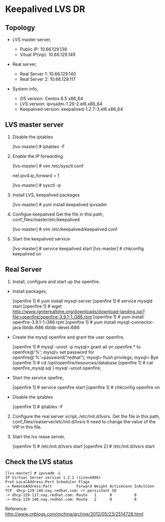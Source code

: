 Keepalived LVS DR
===================

Topology
--------

* LVS master server,
  * Public IP: 10.66.129.139
  * Vitual IP(vip): 10.66.129.149

* Real server,
  * Real Server 1: 10.66.129.140
  * Real Server 2: 10.66.129.117

* System info,
  * OS version: Centos 6.5 x86_64
  * LVS version: ipvsadm-1.26-2.el6.x86_64
  * Keepalived version: keepalived-1.2.7-3.el6.x86_64

LVS master server
-----------------

1. Disable the iptables

    [lvs-master] # iptables -F

2. Enable the IP forwarding
   
    [lvs-master] # vim /etc/sysctl.conf

    net.ipv4.ip_forward = 1
    
    [lvs-master] # sysctl -p

3. Install LVS, keepalived packages
   
    [lvs-master] # yum install keepalived ipvsadm

4. Configue keepalived
Get the file in this path, conf_files/master/etc/keepalived 
   
    [lvs-master] # vim /etc/keepalived/keepalived.conf

5. Start the keepalived service

    [lvs-master] # service keepalived start
    [lvs-master] # chkconfig keepalived on


Real Server
-----------

1. Install, configure and start up the openfire.

 * Install packages,

    [openfire 1] # yum install mysql-server
    [openfire 1] # service mysqld start
    [openfire 1] # wget http://www.igniterealtime.org/downloads/download-landing.jsp?file=openfire/openfire-3.9.1-1.i386.rpm
    [openfire 1] # yum install openfire-3.9.1-1.i386.rpm
    [openfire 1] # yum install mysql-connector-java libldb.i686 libldb-devel.i686

 * Create the mysql openfire and grant the user openfire,

    [openfire 1] # mysql -uroot -p
    mysql> grant all on openfire.* to openfire@'%';
    mysql> set password for openfire@'%'=password("redhat");
    mysql> flush privilegs;
    mysql> Bye
    [openfire 1] # cd /opt/openfire/resources/database
    [openfire 1] # cat openfire_mysql.sql | mysql -uroot openfire;
    
 * Start the service opefire,

    [openfire 1] # service openfire start
    [openfire 1] # chkconfig openfire on

 * Disable the iptables
   
    [openfire 1] # iptables -F
   
2. Configure the real server script, /etc/init.d/lvsrs.
Get the file in this path, conf_files/realserver/etc/init.d/lvsrs
It need to change the value of the VIP in this file.

3. Start the lvs rease server,
    
    [openfire 1] # /etc/init.d/lvsrs start
    [openfire 2] # /etc/init.d/lvsrs start


Check the LVS status
--------------------


    [lvs-master] # ipvsadm -L
    IP Virtual Server version 1.2.1 (size=4096)
    Prot LocalAddress:Port Scheduler Flags
    -> RemoteAddress:Port           Forward Weight ActiveConn InActConn
    TCP  dhcp-129-149.nay.redhat.com: rr persistent 50
    -> dhcp-129-117.nay.redhat.com: Route   1      0          0
    -> dhcp-129-140.nay.redhat.com: Route   2      0          0


Reference:
http://www.cnblogs.com/mchina/archive/2012/05/23/2514728.html
